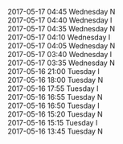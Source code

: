 2017-05-17 04:45 Wednesday  N  
2017-05-17 04:40 Wednesday  I  
2017-05-17 04:35 Wednesday  N  
2017-05-17 04:10 Wednesday  I  
2017-05-17 04:05 Wednesday  N  
2017-05-17 03:40 Wednesday  I  
2017-05-17 03:35 Wednesday  N  
2017-05-16 21:00 Tuesday  I  
2017-05-16 18:00 Tuesday  N  
2017-05-16 17:55 Tuesday  I  
2017-05-16 16:55 Tuesday  N  
2017-05-16 16:50 Tuesday  I  
2017-05-16 15:20 Tuesday  N  
2017-05-16 15:15 Tuesday  I  
2017-05-16 13:45 Tuesday  N  
